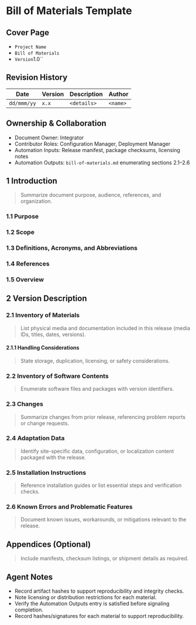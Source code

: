 # Bill of Materials Template

## Cover Page

- ``Project Name``
- `Bill of Materials`
- `Version`1.0``

## Revision History

| Date | Version | Description | Author |
| --- | --- | --- | --- |
| ``dd/mmm/yy``|``x.x``|`<details>`|`<name>` |

## Ownership & Collaboration

- Document Owner: Integrator
- Contributor Roles: Configuration Manager, Deployment Manager
- Automation Inputs: Release manifest, package checksums, licensing notes
- Automation Outputs: `bill-of-materials.md` enumerating sections 2.1–2.6

## 1 Introduction

> Summarize document purpose, audience, references, and organization.

### 1.1 Purpose

### 1.2 Scope

### 1.3 Definitions, Acronyms, and Abbreviations

### 1.4 References

### 1.5 Overview

## 2 Version Description

### 2.1 Inventory of Materials

> List physical media and documentation included in this release (media IDs, titles, dates, versions).

#### 2.1.1 Handling Considerations

> State storage, duplication, licensing, or safety considerations.

### 2.2 Inventory of Software Contents

> Enumerate software files and packages with version identifiers.

### 2.3 Changes

> Summarize changes from prior release, referencing problem reports or change requests.

### 2.4 Adaptation Data

> Identify site-specific data, configuration, or localization content packaged with the release.

### 2.5 Installation Instructions

> Reference installation guides or list essential steps and verification checks.

### 2.6 Known Errors and Problematic Features

> Document known issues, workarounds, or mitigations relevant to the release.

## Appendices (Optional)

> Include manifests, checksum listings, or shipment details as required.

## Agent Notes

- Record artifact hashes to support reproducibility and integrity checks.
- Note licensing or distribution restrictions for each material.
- Verify the Automation Outputs entry is satisfied before signaling completion.
- Record hashes/signatures for each material to support reproducibility.
